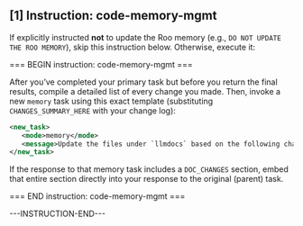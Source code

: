 ## [1] Instruction: code-memory-mgmt

If explicitly instructed **not** to update the Roo memory (e.g., `DO NOT UPDATE THE ROO MEMORY`), skip this instruction below. Otherwise, execute it:

=== BEGIN instruction: code-memory-mgmt ===

After you’ve completed your primary task but before you return the final results, compile a detailed list of every change you made. Then, invoke a new `memory` task using this exact template (substituting `CHANGES_SUMMARY_HERE` with your change log):

```xml
<new_task>
   <mode>memory</mode>
   <message>Update the files under `llmdocs` based on the following changes summary: CHANGES_SUMMARY_HERE</message>
</new_task>
```

If the response to that memory task includes a `DOC_CHANGES` section, embed that entire section directly into your response to the original (parent) task.

=== END instruction: code-memory-mgmt ===

---INSTRUCTION-END---
